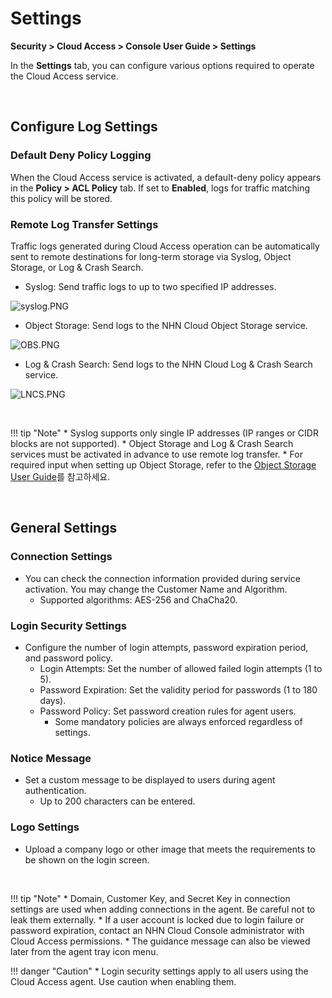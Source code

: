 # Settings

**Security > Cloud Access > Console User Guide > Settings**

In the **Settings** tab, you can configure various options required to operate the Cloud Access service.

<br>

## Configure Log Settings

### Default Deny Policy Logging

When the Cloud Access service is activated, a default-deny policy appears in the **Policy > ACL Policy** tab. If set to **Enabled**, logs for traffic matching this policy will be stored.

### Remote Log Transfer Settings

Traffic logs generated during Cloud Access operation can be automatically sent to remote destinations for long-term storage via Syslog, Object Storage, or Log & Crash Search.

* Syslog: Send traffic logs to up to two specified IP addresses.

![syslog.PNG](https://kr1-api-object-storage.nhncloudservice.com/v1/AUTH_2acdfabf4efe4efc8a04c00b348110c9/cdn_origin/prod_cloud_access/2025.06.24/syslog.png)

* Object Storage: Send logs to the NHN Cloud Object Storage service.

![OBS.PNG](https://kr1-api-object-storage.nhncloudservice.com/v1/AUTH_2acdfabf4efe4efc8a04c00b348110c9/cdn_origin/prod_cloud_access/2025.06.24/OBS.png)

* Log & Crash Search: Send logs to the NHN Cloud Log & Crash Search service.

![LNCS.PNG](https://kr1-api-object-storage.nhncloudservice.com/v1/AUTH_2acdfabf4efe4efc8a04c00b348110c9/cdn_origin/prod_cloud_access/2025.06.24/LNCS.png)

<br>

!!! tip "Note"
    * Syslog supports only single IP addresses (IP ranges or CIDR blocks are not supported).
    * Object Storage and Log & Crash Search services must be activated in advance to use remote log transfer.
    * For required input when setting up Object Storage, refer to the [Object Storage User Guide](https://docs.nhncloud.com/ko/Storage/Object%20Storage/ko/s3-api-guide/#aws-sdk)를 참고하세요.

<br>

## General Settings

### Connection Settings

* You can check the connection information provided during service activation. You may change the Customer Name and Algorithm.
    * Supported algorithms: AES-256 and ChaCha20.

### Login Security Settings

* Configure the number of login attempts, password expiration period, and password policy.
    * Login Attempts: Set the number of allowed failed login attempts (1 to 5).
    * Password Expiration: Set the validity period for passwords (1 to 180 days).
    * Password Policy: Set password creation rules for agent users.
        * Some mandatory policies are always enforced regardless of settings.

### Notice Message

* Set a custom message to be displayed to users during agent authentication.
    * Up to 200 characters can be entered.

### Logo Settings

* Upload a company logo or other image that meets the requirements to be shown on the login screen.

<br>

!!! tip "Note"
    * Domain, Customer Key, and Secret Key in connection settings are used when adding connections in the agent. Be careful not to leak them externally.
    * If a user account is locked due to login failure or password expiration, contact an NHN Cloud Console administrator with Cloud Access permissions.
    * The guidance message can also be viewed later from the agent tray icon menu.

!!! danger "Caution"
    * Login security settings apply to all users using the Cloud Access agent. Use caution when enabling them.

